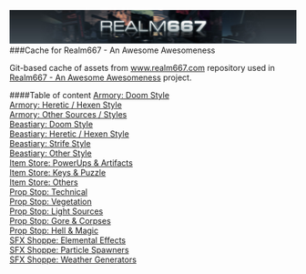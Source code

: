 ![Realm667 Logo](header.jpg)
###Cache for Realm667 - An Awesome Awesomeness

Git-based cache of assets from www.realm667.com repository used in [Realm667 - An Awesome Awesomeness](https://github.com/alexey-lysiuk/Realm667-AAA) project.

####Table of content
[Armory: Doom Style](index/armory-doom-style.md)  
[Armory: Heretic / Hexen Style](index/armory-heretic-and-hexen-style.md)  
[Armory: Other Sources / Styles](index/armory-other-sources-and-styles.md)  
[Beastiary: Doom Style](index/beastiary-doom-style.md)  
[Beastiary: Heretic / Hexen Style](index/beastiary-heretic-and-hexen-style.md)  
[Beastiary: Strife Style](index/beastiary-strife-style.md)  
[Beastiary: Other Style](index/beastiary-other-style.md)  
[Item Store: PowerUps & Artifacts](index/item-store-powerups-and-artifacts.md)  
[Item Store: Keys & Puzzle](index/item-store-keys-and-puzzle.md)  
[Item Store: Others](index/item-store-others.md)  
[Prop Stop: Technical](index/prop-stop-technical.md)  
[Prop Stop: Vegetation](index/prop-stop-vegetation.md)  
[Prop Stop: Light Sources](index/prop-stop-light-sources.md)  
[Prop Stop: Gore & Corpses](index/prop-stop-gore-and-corpses.md)  
[Prop Stop: Hell & Magic](index/prop-stop-hell-and-magic.md)  
[SFX Shoppe: Elemental Effects](index/sfx-shoppe-elemental-effects.md)  
[SFX Shoppe: Particle Spawners](index/sfx-shoppe-particle-spawners.md)  
[SFX Shoppe: Weather Generators](index/sfx-shoppe-weather-generators.md)  
